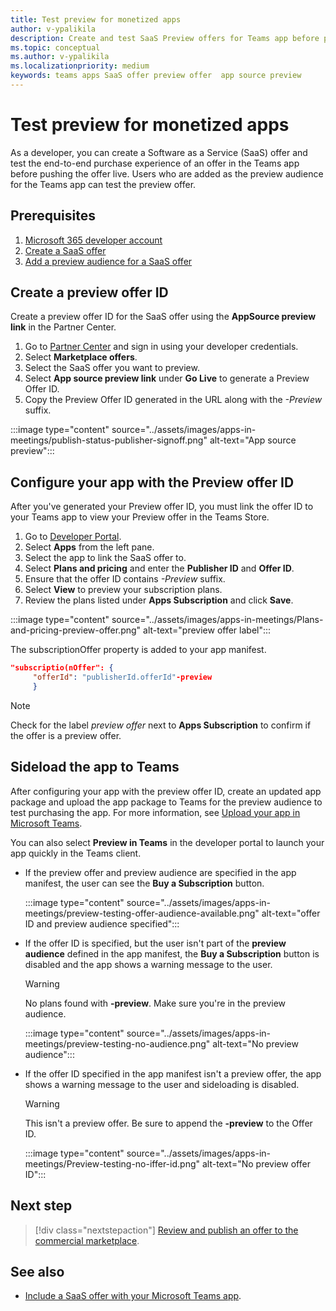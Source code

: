 ```yaml
---
title: Test preview for monetized apps 
author: v-ypalikila
description: Create and test SaaS Preview offers for Teams app before pushing the offer live.
ms.topic: conceptual
ms.author: v-ypalikila
ms.localizationpriority: medium
keywords: teams apps SaaS offer preview offer  app source preview
---
```


# Test preview for monetized apps

As a developer, you can create a Software as a Service (SaaS) offer and test the end-to-end purchase experience of an offer in the Teams app before pushing the offer live. Users who are added as the preview audience for the Teams app can test the preview offer.

## Prerequisites

1. [Microsoft 365 developer account](/office/developer-program/microsoft-365-developer-program-get-started)
1. [Create a SaaS offer](/azure/marketplace/create-saas-dev-test-offer)
1. [Add a preview audience for a SaaS offer](/azure/marketplace/create-new-saas-offer-preview)

## Create a preview offer ID

Create a preview offer ID for the SaaS offer using the **AppSource preview link** in the Partner Center.

1. Go to [Partner Center](https://go.microsoft.com/fwlink/?linkid=2166002) and sign in using your developer credentials.
1. Select **Marketplace offers**.
1. Select the SaaS offer you want to preview.
1. Select **App source preview link** under **Go Live** to generate a Preview Offer ID.
1. Copy the Preview Offer ID generated in the URL along with the *-Preview* suffix.

:::image type="content" source="../assets/images/apps-in-meetings/publish-status-publisher-signoff.png" alt-text="App source preview":::

## Configure your app with the Preview offer ID

After you've generated your Preview offer ID, you must link the offer ID to your Teams app to view your Preview offer in the Teams Store.

1. Go to [Developer Portal](https://dev.teams.microsoft.com/).
1. Select **Apps** from the left pane.
1. Select the app to link the SaaS offer to.
1. Select **Plans and pricing** and enter the **Publisher ID** and **Offer ID**.
  1. Ensure that the offer ID contains *-Preview* suffix.
1. Select **View** to preview your subscription plans.
1. Review the plans listed under **Apps Subscription** and click **Save**.

:::image type="content" source="../assets/images/apps-in-meetings/Plans-and-pricing-preview-offer.png" alt-text="preview offer label":::

The subscriptionOffer property is added to your app manifest.
```json
"subscriptio(nOffer": {
     "offerId": "publisherId.offerId"-preview  
     }
```
>[!NOTE]
> Check for the label *preview offer* next to **Apps Subscription** to confirm if the offer is a preview offer.

## Sideload the app to Teams

After configuring your app with the preview offer ID, create an updated app package and upload the app package to Teams for the preview audience to test purchasing the app. For more information, see [Upload your app in Microsoft Teams](/concepts/deploy-and-publish/apps-upload).
 
You can also select **Preview in Teams** in the developer portal to launch your app quickly in the Teams client.

* If the preview offer and preview audience are specified in the app manifest, the user can see the **Buy a Subscription** button.

    :::image type="content" source="../assets/images/apps-in-meetings/preview-testing-offer-audience-available.png" alt-text="offer ID and preview audience specified":::

* If the offer ID is specified, but the user isn't part of the **preview audience** defined in the app manifest, the **Buy a Subscription** button is disabled and the app shows a warning message to the user.

    >[!WARNING]
    > No plans found with **-preview**. Make sure you're in the preview audience.

    :::image type="content" source="../assets/images/apps-in-meetings/preview-testing-no-audience.png" alt-text="No preview audience":::

* If the offer ID specified in the app manifest isn't a preview offer, the app shows a warning message to the user and sideloading is disabled.

    >[!WARNING]
    > This isn't a preview offer. Be sure to append the **-preview** to the Offer ID.

    :::image type="content" source="../assets/images/apps-in-meetings/Preview-testing-no-iffer-id.png" alt-text="No preview offer ID":::


## Next step

> [!div class="nextstepaction"]
> [Review and publish an offer to the commercial marketplace](/azure/marketplace/review-publish-offer#validation-and-publishing-steps).

## See also

* [Include a SaaS offer with your Microsoft Teams app](../concepts/deploy-and-publish/appsource/prepare/include-saas-offer.md).
